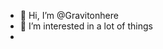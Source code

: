 - 👋 Hi, I’m @Gravitonhere
- 👀 I’m interested in a lot of things
- 

<!---
Gravitonhere/Gravitonhere is a ✨ special ✨ repository because its `README.md` (this file) appears on your GitHub profile.
You can click the Preview link to take a look at your changes.
--->

